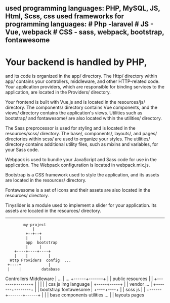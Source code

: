 used programming languages: PHP, MySQL, JS, Html, Scss, css
used frameworks for programming languages:
                                        # Php -laravel
                                        # JS - Vue, webpack
                                        # CSS - sass, webpack, bootstrap, fontawesome
------------------------------------------------------------------------------------------------------------------------

# Your backend is handled by PHP, 

and its code is organized in the app/ directory. The Http/ directory within app/ contains your controllers, middleware, and other HTTP-related code. Your application providers, which are responsible for binding services to the application, are located in the Providers/ directory.

Your frontend is built with Vue.js and is located in the resources/js/ directory. The components/ directory contains Vue components, and the views/ directory contains the application's views. Utilities such as bootstrap/ and fontawesome/ are also located within the utilities/ directory.

The Sass preprocessor is used for styling and is located in the resources/scss/ directory. The base/, components/, layouts/, and pages/ directories within scss/ are used to organize your styles. The utilities/ directory contains additional utility files, such as mixins and variables, for your Sass code.

Webpack is used to bundle your JavaScript and Sass code for use in the application. The Webpack configuration is located in webpack.mix.js.

Bootstrap is a CSS framework used to style the application, and its assets are located in the resources/ directory.

Fontawesome is a set of icons and their assets are also located in the resources/ directory.

Tinyslider is a module used to implement a slider for your application. Its assets are located in the resources/ directory.

--------------------------------------------------------------------------------------------------------------------------
            my-project
                |
             +--+--+
             |     |
             app  bootstrap
             |     |
        +----+----+----+
        |    |         |
      Http Providers  config  ...
     +----+            |
     |    |         database
Controllers Middleware  |
      ...              |
                      ...
                +------+-------+
                |              |
              public      resources
                |              |
        +-------+-------+      |
        |       |       |      |
       css     js     img    language
                              |
                        +-----+-----+
                        |           |
                     vendor        ...
                        |
                +-------+--------+
                |                |
             bootstrap      fontawesome
                |
           +----+----+
           |         |
         scss       js
           |         |
    +------+-------+------+
    |      |              |
  base components     utilities  ...
    |      |
  layouts pages
